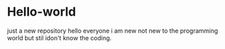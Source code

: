 # Hello-world
just a new repository
hello everyone i am new not new to the programming world
but stil idon't know the coding.
